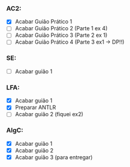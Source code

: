 ### AC2:
- [x] Acabar Guião Prático 1
- [ ] Acabar Guião Prático 2 (Parte 1 ex 4)
- [ ] Acabar Guião Prático 3 (Parte 2 ex 1)
- [ ] Acabar Guião Prático 4 (Parte 3 ex1 -> DP!!)

### SE:
- [ ] Acabar guião 1

### LFA:
- [x] Acabar guião 1
- [x] Preparar ANTLR
- [ ] Acabar guião 2 (fiquei ex2)

### AlgC: 
- [x] Acabar guião 1
- [x] Acabar guião 2
- [x] Acabar guião 3 (para entregar)
